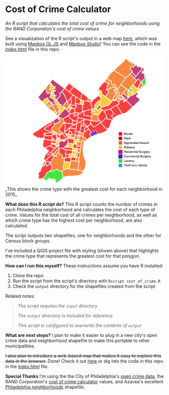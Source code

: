 # Cost of Crime Calculator
_An R script that calculates the total cost of crime for neighborhoods using the RAND Corporation's cost of crime values_

See a visualization of the R script's output in a web map [here](https://chipkoziara.github.io/crime_costs/), which was built using <a href="https://www.mapbox.com/mapbox-gl-js/api/">Mapbox GL JS</a> and <a href="https://www.mapbox.com/mapbox-studio/">Mapbox Studio</a>! You can see the code in the <em><a href="https://github.com/chipkoziara/crime_costs/blob/master/index.html">index.html</a></em> file in this repo.

<img src="img/phl.png" width="500px" alt="Cost of Crime for Philadelphia Neighborhoods">
<br>_This shows the crime type with the greatest cost for each neighborhood in 2015_

**What does this R script do?**
This R script counts the number of crimes in each Philadelphia neighborhood and calculates the cost of each type of crime. Values for the total cost of all crimes per neighborhood, as well as which crime type has the highest cost per neighborhood, are also calculated.

The script outputs two shapefiles, one for neighborhoods and the other for Census block groups.

I've included a QGIS project file with styling (shown above) that highlights the crime type that represents the greatest cost for that polygon.

**How can I run this myself?**
These instructions assume you have R installed:

1. Clone the repo
2. Run the script from the script's directory with `Rscript cost_of_crime.R`
3. Check the `output` directory for the shapefiles created from the script

Related notes:
>_The script requires the `input` directory_

>_The `output` directory is included for reference_

>_This script is configured to overwrite the contents of `output`_

**What are next steps?**
I plan to make it easier to plug in a new city's open crime data and neighborhood shapefile to make this portable to other municipalities.

~~I also plan to introduce a web-based map that makes it easy to explore this data in the browser.~~ Done! Check it out <a href="https://chipkoziara.github.io/crime_costs/">here</a> or dig into the code in this repo in the <em><a href="https://github.com/chipkoziara/crime_costs/blob/master/index.html">index.html</a></em> file.

**Special Thanks**
I'm using the the City of Philadelphia's [open crime data](https://www.opendataphilly.org/dataset/crime-incidents), the RAND Corporation's [cost of crime calculator](http://www.rand.org/jie/justice-policy/centers/quality-policing/cost-of-crime.html) values, and Azavea's excellent [Philadelphia neighborhoods](https://github.com/azavea/geo-data/tree/master/Neighborhoods_Philadelphia) shapefile.


